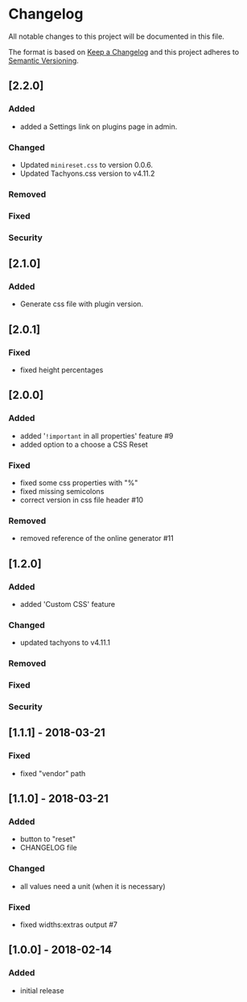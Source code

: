 # Changelog
All notable changes to this project will be documented in this file.

The format is based on [Keep a Changelog](http://keepachangelog.com/en/1.0.0/)
and this project adheres to [Semantic Versioning](http://semver.org/spec/v2.0.0.html).

## [2.2.0]

### Added

- added a Settings link on plugins page in admin.

### Changed

- Updated `minireset.css` to version 0.0.6.
- Updated Tachyons.css version to v4.11.2

### Removed

### Fixed

### Security

## [2.1.0]

### Added

- Generate css file with plugin version.

## [2.0.1]

### Fixed

- fixed height percentages

## [2.0.0]

### Added

- added '`!important` in all properties' feature #9
- added option to a choose a CSS Reset

### Fixed

- fixed some css properties with "%"
- fixed missing semicolons
- correct version in css file header #10

### Removed

- removed reference of the online generator #11

## [1.2.0]

### Added

- added 'Custom CSS' feature

### Changed

- updated tachyons to v4.11.1

### Removed

### Fixed

### Security

## [1.1.1] - 2018-03-21

### Fixed

- fixed "vendor" path

## [1.1.0] - 2018-03-21

### Added

- button to "reset"
- CHANGELOG file

### Changed

- all values need a unit (when it is necessary)

### Fixed

- fixed widths:extras output #7

## [1.0.0] - 2018-02-14

### Added

- initial release


